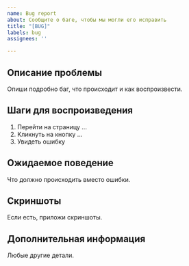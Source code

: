 ```yaml
---
name: Bug report
about: Сообщите о баге, чтобы мы могли его исправить
title: "[BUG]"
labels: bug
assignees: ''

---
```


## Описание проблемы

Опиши подробно баг, что происходит и как воспроизвести.

## Шаги для воспроизведения

1. Перейти на страницу ...
2. Кликнуть на кнопку ...
3. Увидеть ошибку

## Ожидаемое поведение

Что должно происходить вместо ошибки.

## Скриншоты

Если есть, приложи скриншоты.

## Дополнительная информация

Любые другие детали.
